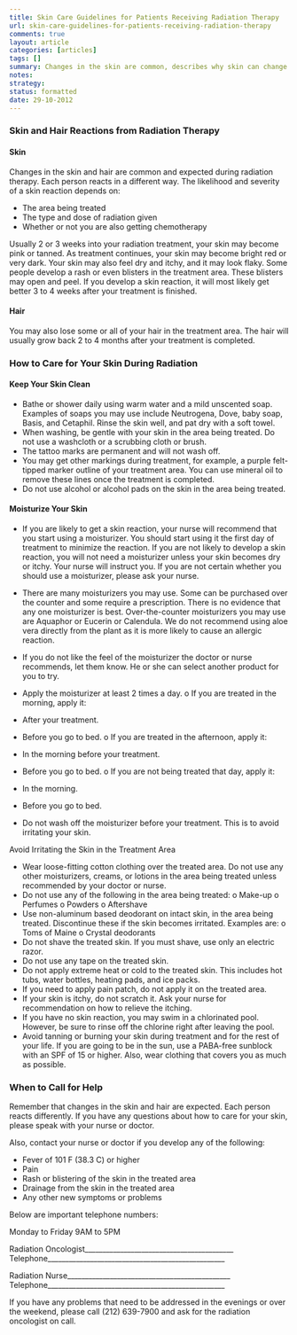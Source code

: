 ```yaml
---
title: Skin Care Guidelines for Patients Receiving Radiation Therapy 
url: skin-care-guidelines-for-patients-receiving-radiation-therapy
comments: true
layout: article
categories: [articles]
tags: []
summary: Changes in the skin are common, describes why skin can change with chemotherapy and radiation, hair loss. How to care for your skin. Products that are gentle enough for cancer patients. What to avoid or not do. Who to contact with questions or problems.  
notes:
strategy:
status: formatted
date: 29-10-2012
---
```

### Skin and Hair Reactions from Radiation Therapy 

#### Skin 
Changes in the skin and hair are common and expected during radiation therapy. Each person reacts in a different way. The likelihood and severity of a skin reaction depends on: 

* The area being treated 
* The type and dose of radiation given 
* Whether or not you are also getting chemotherapy 

Usually 2 or 3 weeks into your radiation treatment, your skin may become pink or tanned. As treatment continues, your skin may become bright red or very dark. Your skin may also feel dry and itchy, and it may look flaky. Some people develop a rash or even blisters in the treatment area. These blisters may open and peel. If you develop a skin reaction, it will most likely get better 3 to 4 weeks after your treatment is finished. 

#### Hair 
You may also lose some or all of your hair in the treatment area. The hair will usually grow back 2 to 4 months after your treatment is completed. 

### How to Care for Your Skin During Radiation 

#### Keep Your Skin Clean 

* Bathe or shower daily using warm water and a mild unscented soap. Examples of soaps you may use include Neutrogena, Dove, baby soap, Basis, and Cetaphil. Rinse the skin well, and pat dry with a soft towel. 
* When washing, be gentle with your skin in the area being treated. Do not use a washcloth or a scrubbing cloth or brush. 
* The tattoo marks are permanent and will not wash off. 
* You may get other markings during treatment, for example, a purple felt-tipped marker outline of your treatment area. You can use mineral oil to remove these lines once the treatment is completed. 
* Do not use alcohol or alcohol pads on the skin in the area being treated.

#### Moisturize Your Skin 

* If you are likely to get a skin reaction, your nurse will recommend that you start using a moisturizer. You should start using it the first day of treatment to minimize the reaction. If you are not likely to develop a skin reaction, you will not need a moisturizer unless your skin becomes dry or itchy. Your nurse will instruct you. If you are not certain whether you should use a moisturizer, please ask your nurse.
* There are many moisturizers you may use. Some can be purchased over the counter and some require a prescription. There is no evidence that any one moisturizer is best. Over-the-counter moisturizers you may use are Aquaphor or Eucerin or Calendula. We do not recommend using aloe vera directly from the plant as it is more likely to cause an allergic reaction. 
* If you do not like the feel of the moisturizer the doctor or nurse recommends, let them know. He or she can select another product for you to try. 

* Apply the moisturizer at least 2 times a day. 
o If you are treated in the morning, apply it: 
* After your treatment. 
* Before you go to bed. 
o If you are treated in the afternoon, apply it: 
* In the morning before your treatment. 
* Before you go to bed. 
o If you are not being treated that day, apply it: 
* In the morning. 
* Before you go to bed. 
* Do not wash off the moisturizer before your treatment. This is to avoid irritating your skin. 

Avoid Irritating the Skin in the Treatment Area 

* Wear loose-fitting cotton clothing over the treated area. 
Do not use any other moisturizers, creams, or lotions in the area being treated unless recommended by your doctor or nurse. 
* Do not use any of the following in the area being treated: 
o Make-up 
o Perfumes 
o Powders 
o Aftershave 
* Use non-aluminum based deodorant on intact skin, in the area being treated. Discontinue these if the skin becomes irritated. Examples are: 
o Toms of Maine 
o Crystal deodorants 
* Do not shave the treated skin. If you must shave, use only an electric razor. 
* Do not use any tape on the treated skin. 
* Do not apply extreme heat or cold to the treated skin. This includes hot tubs, water bottles, heating pads, and ice packs. 
* If you need to apply pain patch, do not apply it on the treated area. 
* If your skin is itchy, do not scratch it. Ask your nurse for recommendation on how to relieve the itching. 
* If you have no skin reaction, you may swim in a chlorinated pool. However, be sure to rinse off the chlorine right after leaving the pool. 
* Avoid tanning or burning your skin during treatment and for the rest of your life. If you are going to be in the sun, use a PABA-free sunblock with an SPF of 15 or higher. Also, wear clothing that covers you as much as possible. 

### When to Call for Help 
Remember that changes in the skin and hair are expected. Each person reacts differently. If you have any questions about how to care for your skin, please speak with your nurse or doctor. 

Also, contact your nurse or doctor if you develop any of the following: 

* Fever of 101 F (38.3 C) or higher 
* Pain 
* Rash or blistering of the skin in the treated area 
* Drainage from the skin in the treated area 
* Any other new symptoms or problems 

Below are important telephone numbers: 

Monday to Friday 9AM to 5PM 

Radiation Oncologist__________________________________________ 
Telephone__________________________________________________ 

Radiation Nurse______________________________________________ 
Telephone__________________________________________________ 

If you have any problems that need to be addressed in the evenings or over the weekend, please call (212) 639-7900 and ask for the radiation oncologist on call. 

